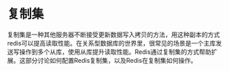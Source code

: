 # 复制集

复制集是一种其他服务器不断接受更新数据写入拷贝的方法，用这种副本的方式redis可以提高读取性能。在关系型数据库的世界里，很常见的场景是一个主库发送写操作到多个从库，使用从库提升读取性能。Redis通过复制集的方式帮助扩展。这部分讨论如何配置Redis复制集，以及Redis在复制集如何操作。
